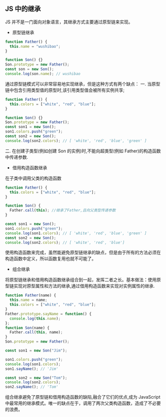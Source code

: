 ## JS 中的继承

JS 并不是一门面向对象语言，其继承方式主要通过原型链来实现。

- 原型链继承

```js
function Father() {
  this.name = "wushibao";
}

function Son() {}
Son.prototype = new Father();
const son = new Son();
console.log(son.name); // wushibao
```

通过原型链模式可以非常容易地实现继承，但是这种方式有两个缺点：
一. 当原型链中包含引用类型值的原型时,该引用类型值会被所有实例共享;

```js
function Father() {
  this.colors = ["white", "red", "blue"];
}

function Son() {}
Son.prototype = new Father();
const son1 = new Son();
son1.colors.push("green");
const son2 = new Son();
console.log(son2.colors); // [ 'white', 'red', 'blue', 'green' ]
```

二. 在创建子类型(例如创建 Son 的实例)时,不能向超类型(例如 Father)的构造函数中传递参数.

- 借用构造函数继承

在子类中调用父类的构造函数

```js
function Father() {
  this.colors = ["white", "red", "blue"];
}

function Son() {
  Father.call(this); //继承了Father,且向父类型传递参数
}

const son1 = new Son();
son1.colors.push("green");
console.log(son1.colors); // [ 'white', 'red', 'blue', 'green' ]
const son2 = new Son();
console.log(son2.colors); // [ 'white', 'red', 'blue']
```

使用构造函数来完成，虽然能避免原型链继承的缺点，但是由于所有的方法必须在构造函数中定义，所以函数复用也就不可能了。

- 组合继承

将原型链继承和借用构造函数继承组合到一起，发挥二者之长。基本做法：使用原型链实现对原型属性和方法的继承,通过借用构造函数来实现对实例属性的继承.

```js
function Father(name) {
  this.name = name;
  this.colors = ["white", "red", "blue"];
}
Father.prototype.sayName = function() {
  console.log(this.name);
};
function Son(name) {
  Father.call(this, name);
}
Son.prototype = new Father();

const son1 = new Son("Jim");

son1.colors.push("green");
console.log(son1.colors);
son1.sayName(); // 'Jim'

const son2 = new Son("Tom");
console.log(son2.colors);
son2.sayName(); // 'Tom'
```

组合继承避免了原型链和借用构造函数的缺陷,融合了它们的优点,成为 JavaScript 中最常用的继承模式。唯一的缺点在于，调用了两次父类构造函数，造成了不必要的浪费。
